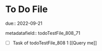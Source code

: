 # To Do File

due:: 2022-09-21

metadatafield:: todoTestFile_808_71

- [ ] Task of todoTestFile_808 1 [[Query me]]
